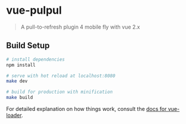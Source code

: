 # vue-pulpul

> A pull-to-refresh plugin 4 mobile fly with vue 2.x

## Build Setup

``` bash
# install dependencies
npm install

# serve with hot reload at localhost:8080
make dev

# build for production with minification
make build
```

For detailed explanation on how things work, consult the [docs for vue-loader](http://vuejs.github.io/vue-loader).
